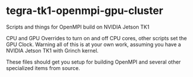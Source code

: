 tegra-tk1-openmpi-gpu-cluster
=============================

Scripts and things for OpenMPI build on NVIDIA Jetson TK1

CPU and GPU Overrides to turn on and off CPU cores, other scripts set the GPU Clock. Warning all of this is at your own work, assuming you
have a NVIDIA Jetson TK1 with Grinch kernel.

These files should get you setup for building OpenMPI and several other specialized items from source.
